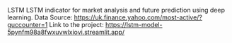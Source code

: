 LSTM
LSTM indicator for market analysis and future prediction using deep learning. 
Data Source: https://uk.finance.yahoo.com/most-active/?guccounter=1
Link to the project: https://lstm-model-5pynfm98a8fwxuvwlxiovi.streamlit.app/
